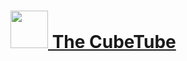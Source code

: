 <h1>
  <a href="https://thecubetube.com" target="_blank">
  <img src="https://thecubetube.com/assets/images/ctube_logo.png" height="60">
  The CubeTube
</h1>
